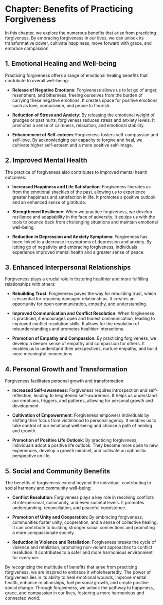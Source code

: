 Chapter: Benefits of Practicing Forgiveness
===========================================

In this chapter, we explore the numerous benefits that arise from practicing forgiveness. By embracing forgiveness in our lives, we can unlock its transformative power, cultivate happiness, move forward with grace, and embrace compassion.

**1. Emotional Healing and Well-being**
---------------------------------------

Practicing forgiveness offers a range of emotional healing benefits that contribute to overall well-being:

* **Release of Negative Emotions**: Forgiveness allows us to let go of anger, resentment, and bitterness, freeing ourselves from the burden of carrying these negative emotions. It creates space for positive emotions such as love, compassion, and peace to flourish.

* **Reduction of Stress and Anxiety**: By releasing the emotional weight of grudges or past hurts, forgiveness reduces stress and anxiety levels. It promotes a sense of calmness, relaxation, and emotional stability.

* **Enhancement of Self-esteem**: Forgiveness fosters self-compassion and self-love. By acknowledging our capacity to forgive and heal, we cultivate higher self-esteem and a more positive self-image.

**2. Improved Mental Health**
-----------------------------

The practice of forgiveness also contributes to improved mental health outcomes:

* **Increased Happiness and Life Satisfaction**: Forgiveness liberates us from the emotional shackles of the past, allowing us to experience greater happiness and satisfaction in life. It promotes a positive outlook and an enhanced sense of gratitude.

* **Strengthened Resilience**: When we practice forgiveness, we develop resilience and adaptability in the face of adversity. It equips us with the tools to bounce back from challenging situations and maintain emotional well-being.

* **Reduction in Depression and Anxiety Symptoms**: Forgiveness has been linked to a decrease in symptoms of depression and anxiety. By letting go of negativity and embracing forgiveness, individuals experience improved mental health and a greater sense of peace.

**3. Enhanced Interpersonal Relationships**
-------------------------------------------

Forgiveness plays a crucial role in fostering healthier and more fulfilling relationships with others:

* **Rebuilding Trust**: Forgiveness paves the way for rebuilding trust, which is essential for repairing damaged relationships. It creates an opportunity for open communication, empathy, and understanding.

* **Improved Communication and Conflict Resolution**: When forgiveness is practiced, it encourages open and honest communication, leading to improved conflict resolution skills. It allows for the resolution of misunderstandings and promotes healthier interactions.

* **Promotion of Empathy and Compassion**: By practicing forgiveness, we develop a deeper sense of empathy and compassion for others. It enables us to understand their perspectives, nurture empathy, and build more meaningful connections.

**4. Personal Growth and Transformation**
-----------------------------------------

Forgiveness facilitates personal growth and transformation:

* **Increased Self-awareness**: Forgiveness requires introspection and self-reflection, leading to heightened self-awareness. It helps us understand our emotions, triggers, and patterns, allowing for personal growth and development.

* **Cultivation of Empowerment**: Forgiveness empowers individuals by shifting their focus from victimhood to personal agency. It enables us to take control of our emotional well-being and choose a path of healing and growth.

* **Promotion of Positive Life Outlook**: By practicing forgiveness, individuals adopt a positive life outlook. They become more open to new experiences, develop a growth mindset, and cultivate an optimistic perspective on life.

**5. Social and Community Benefits**
------------------------------------

The benefits of forgiveness extend beyond the individual, contributing to social harmony and community well-being:

* **Conflict Resolution**: Forgiveness plays a key role in resolving conflicts at interpersonal, community, and even societal levels. It promotes understanding, reconciliation, and peaceful coexistence.

* **Promotion of Unity and Cooperation**: By embracing forgiveness, communities foster unity, cooperation, and a sense of collective healing. It can contribute to building stronger social connections and promoting a more compassionate society.

* **Reduction in Violence and Retaliation**: Forgiveness breaks the cycle of violence and retaliation, promoting non-violent approaches to conflict resolution. It contributes to a safer and more harmonious environment for everyone.

By recognizing the multitude of benefits that arise from practicing forgiveness, we are inspired to embrace it wholeheartedly. The power of forgiveness lies in its ability to heal emotional wounds, improve mental health, enhance relationships, fuel personal growth, and create positive social change. Through forgiveness, we unlock the pathway to happiness, grace, and compassion in our lives, fostering a more harmonious and connected world.
